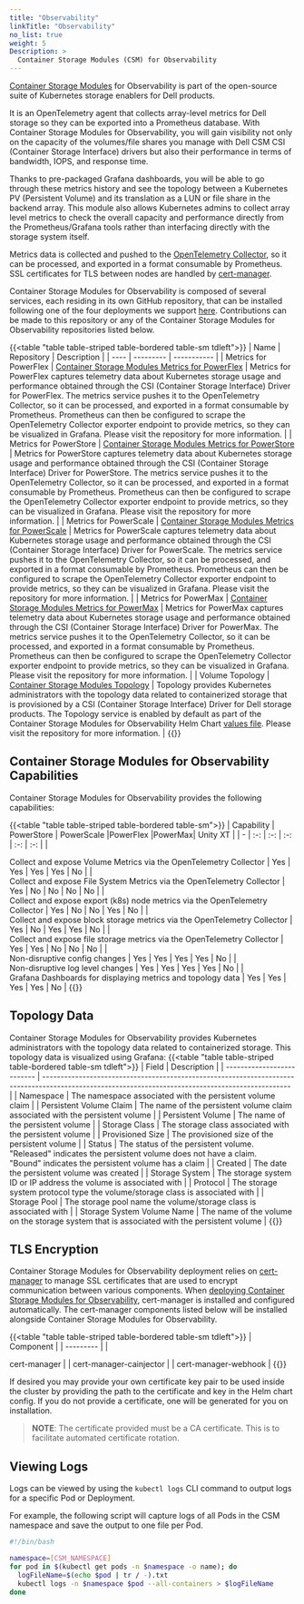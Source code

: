 ```yaml
---
title: "Observability"
linkTitle: "Observability"
no_list: true 
weight: 5
Description: >
  Container Storage Modules (CSM) for Observability
---
```


 [Container Storage Modules](https://github.com/dell/csm) for Observability is part of the open-source suite of Kubernetes storage enablers for Dell products.

 It is an OpenTelemetry agent that collects array-level metrics for Dell storage so they can be exported into a Prometheus database. With Container Storage Modules for Observability, you will gain visibility not only on the capacity of the volumes/file shares you manage with Dell CSM CSI (Container Storage Interface) drivers but also their performance in terms of bandwidth, IOPS, and response time.

 Thanks to pre-packaged Grafana dashboards, you will be able to go through these metrics history and see the topology between a Kubernetes PV (Persistent Volume) and its translation as a LUN or file share in the backend array. This module also allows Kubernetes admins to collect array level metrics to check the overall capacity and performance directly from the Prometheus/Grafana tools rather than interfacing directly with the storage system itself.

Metrics data is collected and pushed to the [OpenTelemetry Collector](https://github.com/open-telemetry/opentelemetry-collector), so it can be processed, and exported in a format consumable by Prometheus. SSL certificates for TLS between nodes are handled by [cert-manager](https://github.com/jetstack/cert-manager).

Container Storage Modules for Observability is composed of several services, each residing in its own GitHub repository, that can be installed following one of the four deployments we support [here](../../getting-started/installation/kubernetes/powermax/helm/csm-modules/observability/). Contributions can be made to this repository or any of the Container Storage Modules for Observability repositories listed below.

{{<table "table table-striped table-bordered table-sm tdleft">}}
| Name | Repository | Description |
| ---- | ---------  | ----------- |
| Metrics for PowerFlex | [Container Storage Modules Metrics for PowerFlex](https://github.com/dell/karavi-metrics-powerflex) | Metrics for PowerFlex captures telemetry data about Kubernetes storage usage and performance obtained through the CSI (Container Storage Interface) Driver for PowerFlex. The metrics service pushes it to the OpenTelemetry Collector, so it can be processed, and exported in a format consumable by Prometheus. Prometheus can then be configured to scrape the OpenTelemetry Collector exporter endpoint to provide metrics, so they can be visualized in Grafana. Please visit the repository for more information. |
| Metrics for PowerStore | [Container Storage Modules Metrics for PowerStore](https://github.com/dell/csm-metrics-powerstore) | Metrics for PowerStore captures telemetry data about Kubernetes storage usage and performance obtained through the CSI (Container Storage Interface) Driver for PowerStore. The metrics service pushes it to the OpenTelemetry Collector, so it can be processed, and exported in a format consumable by Prometheus. Prometheus can then be configured to scrape the OpenTelemetry Collector exporter endpoint to provide metrics, so they can be visualized in Grafana. Please visit the repository for more information. |
| Metrics for PowerScale | [Container Storage Modules Metrics for PowerScale](https://github.com/dell/csm-metrics-powerscale) | Metrics for PowerScale captures telemetry data about Kubernetes storage usage and performance obtained through the CSI (Container Storage Interface) Driver for PowerScale. The metrics service pushes it to the OpenTelemetry Collector, so it can be processed, and exported in a format consumable by Prometheus. Prometheus can then be configured to scrape the OpenTelemetry Collector exporter endpoint to provide metrics, so they can be visualized in Grafana. Please visit the repository for more information. |
| Metrics for PowerMax | [Container Storage Modules Metrics for PowerMax](https://github.com/dell/csm-metrics-powermax) | Metrics for PowerMax captures telemetry data about Kubernetes storage usage and performance obtained through the CSI (Container Storage Interface) Driver for PowerMax. The metrics service pushes it to the OpenTelemetry Collector, so it can be processed, and exported in a format consumable by Prometheus. Prometheus can then be configured to scrape the OpenTelemetry Collector exporter endpoint to provide metrics, so they can be visualized in Grafana. Please visit the repository for more information. |
| Volume Topology | [Container Storage Modules Topology](https://github.com/dell/karavi-topology) | Topology provides Kubernetes administrators with the topology data related to containerized storage that is provisioned by a CSI (Container Storage Interface) Driver for Dell storage products. The Topology service is enabled by default as part of the Container Storage Modules for Observability Helm Chart [values file](https://github.com/dell/helm-charts/blob/main/charts/karavi-observability/values.yaml). Please visit the repository for more information. |
{{</table>}}

## Container Storage Modules for Observability Capabilities

Container Storage Modules for Observability provides the following capabilities:

{{<table "table table-striped table-bordered table-sm">}}
| Capability | PowerStore | PowerScale |PowerFlex |PowerMax| Unity XT |
| - | :-: | :-: | :-: | :-: | :-: |
| <div style="text-align: left">  Collect and expose Volume Metrics via the OpenTelemetry Collector | Yes | Yes | Yes | Yes | No |
| <div style="text-align: left">  Collect and expose File System Metrics via the OpenTelemetry Collector | Yes |  No | No | No | No |
| <div style="text-align: left">  Collect and expose export (k8s) node metrics via the OpenTelemetry Collector | Yes |  No | No | Yes | No |
| <div style="text-align: left">  Collect and expose block storage metrics via the OpenTelemetry Collector | Yes | No | Yes | Yes | No |
| <div style="text-align: left">  Collect and expose file storage metrics via the OpenTelemetry Collector | Yes | Yes | No | No | No |
| <div style="text-align: left">  Non-disruptive config changes | Yes |  Yes | Yes | Yes | No |
| <div style="text-align: left">  Non-disruptive log level changes | Yes |  Yes | Yes | Yes | No |
| <div style="text-align: left">  Grafana Dashboards for displaying metrics and topology data | Yes |  Yes | Yes | Yes | No |
{{</table>}}

## Topology Data

Container Storage Modules for Observability provides Kubernetes administrators with the topology data related to containerized storage. This topology data is visualized using Grafana:
{{<table "table table-striped table-bordered table-sm tdleft">}}
| Field                      | Description                                                                                                                                        |
| -------------------------- | -------------------------------------------------------------------------------------------------------------------------------------------------- |
| Namespace                  | The namespace associated with the persistent volume claim                                                                                          |
| Persistent Volume Claim    | The name of the persistent volume claim associated with the persistent volume                                                                      |
| Persistent Volume          | The name of the persistent volume                                                                                                                  |
| Storage Class              | The storage class associated with the persistent volume                                                                                            |
| Provisioned Size           | The provisioned size of the persistent volume                                                                                                      |
| Status                     | The status of the persistent volume. "Released" indicates the persistent volume does not have a claim. </br> "Bound" indicates the persistent volume has a claim |
| Created                    | The date the persistent volume was created                                                                                                         |
| Storage System             | The storage system ID or IP address the volume is associated with                                                                                  |
| Protocol                   | The storage system protocol type the volume/storage class is associated with                                                                       |
| Storage Pool               | The storage pool name the volume/storage class is associated with                                                                                  |
| Storage System Volume Name | The name of the volume on the storage system that is associated with the persistent volume                                                         |
{{</table>}}

## TLS Encryption

Container Storage Modules for Observability deployment relies on [cert-manager](https://github.com/jetstack/cert-manager) to manage SSL certificates that are used to encrypt communication between various components. When [deploying Container Storage Modules for Observability](../../getting-started/installation/kubernetes/powermax/helm/csm-modules/observability/), cert-manager is installed and configured automatically.  The cert-manager components listed below will be installed alongside Container Storage Modules for Observability.

{{<table "table table-striped table-bordered table-sm tdleft">}}
| Component |
| --------- |
| <div style="text-align: left"> cert-manager |
| cert-manager-cainjector |
| cert-manager-webhook |
{{</table>}}

If desired you may provide your own certificate key pair to be used inside the cluster by providing the path to the certificate and key in the Helm chart config. If you do not provide a certificate, one will be generated for you on installation.
> __NOTE__: The certificate provided must be a CA certificate. This is to facilitate automated certificate rotation.

## Viewing Logs

Logs can be viewed by using the `kubectl logs` CLI command to output logs for a specific Pod or Deployment.

For example, the following script will capture logs of all Pods in the CSM namespace and save the output to one file per Pod.

```bash
#!/bin/bash

namespace=[CSM_NAMESPACE]
for pod in $(kubectl get pods -n $namespace -o name); do
  logFileName=$(echo $pod | tr / -).txt
  kubectl logs -n $namespace $pod --all-containers > $logFileName
done
```
